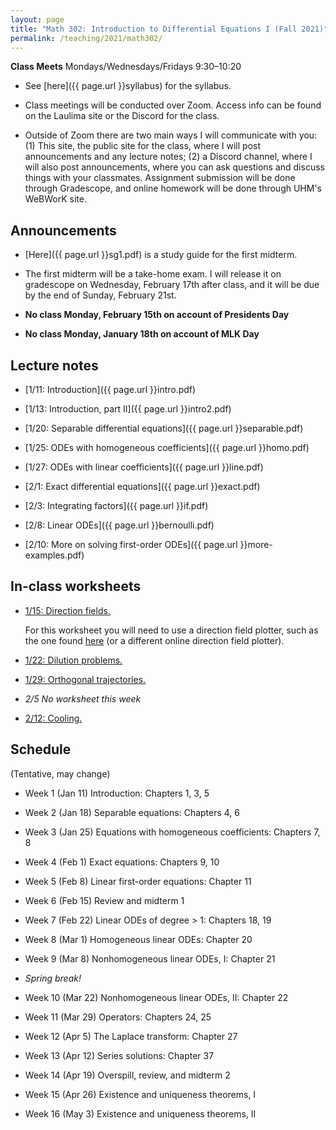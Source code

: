 ```yaml
---
layout: page
title: "Math 302: Introduction to Differential Equations I (Fall 2021)"
permalink: /teaching/2021/math302/
---
```


**Class Meets** Mondays/Wednesdays/Fridays 9:30–10:20

* See [here]({{ page.url }}syllabus) for the syllabus.

* Class meetings will be conducted over Zoom. Access info can be found on the Laulima site or the Discord for the class.

* Outside of Zoom there are two main ways I will communicate with you: (1) This site, the public site for the class, where I will post announcements and any lecture notes; (2) a Discord channel, where I will also post announcements, where you can ask questions and discuss things with your classmates. Assignment submission will be done through Gradescope, and online homework will be done through UHM's WeBWorK site.


Announcements
-------------

* [Here]({{ page.url }}sg1.pdf) is a study guide for the first midterm.

* The first midterm will be a take-home exam. I will release it on gradescope on Wednesday, February 17th after class, and it will be due by the end of Sunday, February 21st.

* **No class Monday, February 15th on account of Presidents Day**

* **No class Monday, January 18th on account of MLK Day**

Lecture notes
-------

* [1/11: Introduction]({{ page.url }}intro.pdf)

* [1/13: Introduction, part II]({{ page.url }}intro2.pdf)

* [1/20: Separable differential equations]({{ page.url }}separable.pdf)

* [1/25: ODEs with homogeneous coefficients]({{ page.url }}homo.pdf)

* [1/27: ODEs with linear coefficients]({{ page.url }}line.pdf)

* [2/1: Exact differential equations]({{ page.url }}exact.pdf)

* [2/3: Integrating factors]({{ page.url }}if.pdf)

* [2/8: Linear ODEs]({{ page.url }}bernoulli.pdf)

* [2/10: More on solving first-order ODEs]({{ page.url }}more-examples.pdf)


In-class worksheets
--------

* [1/15: Direction fields.]({{page.url}}week1.pdf)

    For this worksheet you will need to use a direction field plotter, such as the one found [here](https://www.geogebra.org/m/W7dAdgqc) (or a different online direction field plotter). 

* [1/22: Dilution problems.]({{page.url}}week2.pdf)

* [1/29: Orthogonal trajectories.]({{page.url}}week3.pdf)

* *2/5 No worksheet this week*

* [2/12: Cooling.]({{page.url}}week5.pdf)

Schedule
--------

(Tentative, may change)

* Week 1 (Jan 11) Introduction: Chapters 1, 3, 5

* Week 2 (Jan 18) Separable equations: Chapters 4, 6

* Week 3 (Jan 25) Equations with homogeneous coefficients: Chapters 7, 8

* Week 4 (Feb 1) Exact equations: Chapters 9, 10

* Week 5 (Feb 8) Linear first-order equations: Chapter 11

* Week 6 (Feb 15) Review and midterm 1

* Week 7 (Feb 22) Linear ODEs of degree > 1: Chapters 18, 19

* Week 8 (Mar 1) Homogeneous linear ODEs: Chapter 20

* Week 9 (Mar 8) Nonhomogeneous linear ODEs, I: Chapter 21

* *Spring break!*

* Week 10 (Mar 22) Nonhomogeneous linear ODEs, II: Chapter 22

* Week 11 (Mar 29) Operators: Chapters 24, 25

* Week 12 (Apr 5) The Laplace transform: Chapter 27

* Week 13 (Apr 12) Series solutions: Chapter 37

* Week 14 (Apr 19) Overspill, review, and midterm 2

* Week 15 (Apr 26) Existence and uniqueness theorems, I

* Week 16 (May 3) Existence and uniqueness theorems, II
